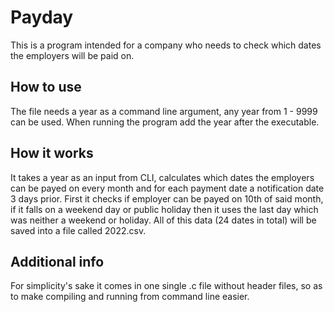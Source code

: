 # Payday
This is a program intended for a company who needs to check which dates the employers will be paid on.
## How to use
The file needs a year as a command line argument, any year from 1 - 9999 can be used. 
When running the program add the year after the executable. 
## How it works
It takes a year as an input from CLI, calculates which dates the employers can be payed on every month and for 
each payment date a notification date 3 days prior. First it checks if employer can be payed on 10th of said month, 
if it falls on a weekend day or public holiday then it uses the last day which was neither a weekend or holiday. All of this data
(24 dates in total) will be saved into a file called 2022.csv. 
## Additional info
For simplicity's sake it comes in one single .c file without header files, so as to make compiling and running from command line easier. 

